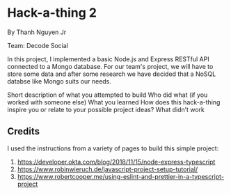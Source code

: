 # Hack-a-thing 2

By Thanh Nguyen Jr

Team: Decode Social

In this project, I implemented a basic Node.js and Express RESTful API connected to a Mongo database.
For our team's project, we will have to store some data and after some research we have decided that a NoSQL databse like Mongo suits our needs.

Short description of what you attempted to build
Who did what (if you worked with someone else)
What you learned
How does this hack-a-thing inspire you or relate to your possible project ideas?
What didn’t work

## Credits

I used the instructions from a variety of pages to build this simple project:

1. <https://developer.okta.com/blog/2018/11/15/node-express-typescript>
2. <https://www.robinwieruch.de/javascript-project-setup-tutorial/>
3. <https://www.robertcooper.me/using-eslint-and-prettier-in-a-typescript-project>
